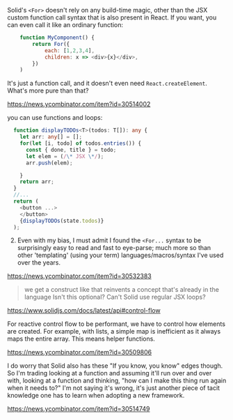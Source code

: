 Solid's `<For>` doesn't rely on any build-time magic, other than the JSX custom function call syntax that is also present in React. If you want, you can even call it like an ordinary function:

```javascript
    function MyComponent() {
        return For({
            each: [1,2,3,4],
            children: x => <div>{x}</div>,
        })
    )
```

It's just a function call, and it doesn't even need `React.createElement`. What's more pure than that?

https://news.ycombinator.com/item?id=30514002

you can use functions and loops:

```typescript
  function displayTODOs<T>(todos: T[]): any {
    let arr: any[] = [];
    for(let [i, todo] of todos.entries()) {
      const { done, title } = todo;
      let elem = (/\* JSX \*/);
      arr.push(elem);

    }
    return arr;
  }
  //...
  return (
    <button ...>
    </button>
    {displayTODOs(state.todos)}
  );
```

2. Even with my bias, I must admit I found the `<For...` syntax to be surprisingly easy to read and fast to eye-parse; much more so than other 'templating' (using your term) languages/macros/syntax I've used over the years.

https://news.ycombinator.com/item?id=30532383

> we get a construct like <For> that reinvents a concept that's already in the language
> Isn't this optional? Can't Solid use regular JSX loops?

https://www.solidjs.com/docs/latest/api#control-flow

For reactive control flow to be performant, we have to control how elements are created. For example, with lists, a simple map is inefficient as it always maps the entire array.
This means helper functions.

https://news.ycombinator.com/item?id=30509806

I do worry that Solid also has these "If you know, you know" edges though. So I'm trading looking at a function and assuming it'll run over and over with, looking at a function and thinking, "how can I make this thing run again when it needs to?" I'm not saying it's wrong, it's just another piece of tacit knowledge one has to learn when adopting a new framework.

https://news.ycombinator.com/item?id=30514749
